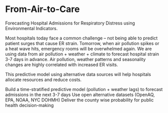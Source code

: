 # From-Air-to-Care
Forecasting Hospital Admissions for Respiratory Distress using Environmental Indicators.

Most hospitals today face a common challenge – not being able to predict patient surges that cause ER strain.
Tomorrow, when air pollution spikes or a heat wave hits, emergency rooms will be overwhelmed again. We are using data from air pollution + weather + climate to forecast hospital strain 3-7 days in advance. Air pollution, weather patterns and seasonality changes are highly correlated with increased ER visits. 

This predictive model using alternative data sources will help hospitals allocate resources and reduce costs.

Build a time-stratified predictive model (pollution + weather lags) to forecast admissions in the next 3-7 days
Use open alternative datasets (OpenAQ, EPA, NOAA, NYC DOHMH)
Deliver the county wise probability for public health decision-making






